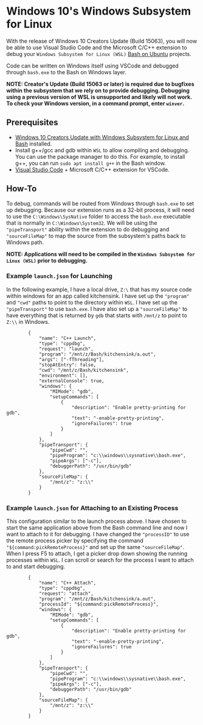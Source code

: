 # Windows 10's Windows Subsystem for Linux
With the release of Windows 10 Creators Update (Build 15063), you will now be able to use Visual Studio Code and the Microsoft C/C++ extension to debug your `Windows Subsystem for Linux (WSL)` [Bash on Ubuntu](https://msdn.microsoft.com/en-us/commandline/wsl/about) projects.

Code can be written on Windows itself using VSCode and debugged through `bash.exe` to the Bash on Windows layer. 

**NOTE: Creator's Update (Build 15063 or later) is required due to bugfixes within the subsystem that we rely on to provide debugging. Debugging using a previous version of WSL is unsupported and likely will not work. To check your Windows version, in a command prompt, enter `winver`.**

## Prerequisites
* [Windows 10 Creators Update with Windows Subsystem for Linux and Bash](https://msdn.microsoft.com/en-us/commandline/wsl/install_guide) installed.
* Install g++/gcc and gdb within `WSL` to allow compiling and debugging. You can use the package manager to do this. For example, to install g++, you can run `sudo apt install g++` in the Bash window.
* [Visual Studio Code](https://code.visualstudio.com) + Microsoft C/C++ extension for VSCode.

## How-To
To debug, commands will be routed from Windows through `bash.exe` to set up debugging. Because our extension runs as a 32-bit process, it will need to use the `C:\Windows\SysNative` folder to access the `bash.exe` executable that is normally in `C:\Windows\System32`. We will be using the `"pipeTransport"` ability within the extension to do debugging and `"sourceFileMap"` to map the source from the subsystem's paths back to Windows path. 

**NOTE: Applications will need to be compiled in the `Windows Subsystem for Linux (WSL)` prior to debugging.**

### Example `launch.json` for Launching

In the following example, I have a local drive, `Z:\` that has my source code within windows for an app called kitchensink. I have set up the `"program"` and `"cwd"` paths to point to the directory within `WSL`. I have set up the `"pipeTransport"` to use `bash.exe`. I have also set up a `"sourceFileMap"` to have everything that is returned by `gdb` that starts with `/mnt/z` to point to `Z:\\` in Windows.

```
        {
            "name": "C++ Launch",
            "type": "cppdbg",
            "request": "launch",
            "program": "/mnt/z/Bash/kitchensink/a.out",
            "args": ["-fThreading"],
            "stopAtEntry": false,
            "cwd": "/mnt/z/Bash/kitchensink",
            "environment": [],
            "externalConsole": true,
            "windows": {
                "MIMode": "gdb",
                "setupCommands": [
                    {
                        "description": "Enable pretty-printing for gdb",
                        "text": "-enable-pretty-printing",
                        "ignoreFailures": true
                    }
                ]
            }, 
            "pipeTransport": {
                "pipeCwd": "",
                "pipeProgram": "c:\\windows\\sysnative\\bash.exe",
                "pipeArgs": ["-c"],
                "debuggerPath": "/usr/bin/gdb"
            },
            "sourceFileMap": {
                "/mnt/z": "z:\\"
            }
        }
```

### Example `launch.json` for Attaching to an Existing Process

This configuration similar to the launch process above. I have chosen to start the same application above from the Bash command line and now I want to attach to it for debugging. I have changed the `"processID"` to use the remote process picker by specifying the command `"${command:pickRemoteProcess}"` and set up the same `"sourceFileMap"`. When I press F5 to attach, I get a picker drop down showing the running processes within `WSL`. I can scroll or search for the process I want to attach to and start debugging.

```
        {
            "name": "C++ Attach",
            "type": "cppdbg",
            "request": "attach",
            "program": "/mnt/z/Bash/kitchensink/a.out",
            "processId": "${command:pickRemoteProcess}",
            "windows": {
                "MIMode": "gdb",
                "setupCommands": [
                    {
                        "description": "Enable pretty-printing for gdb",
                        "text": "-enable-pretty-printing",
                        "ignoreFailures": true
                    }
                ]
            },
            "pipeTransport": {
                "pipeCwd": "",
                "pipeProgram": "c:\\windows\\sysnative\\bash.exe",
                "pipeArgs": ["-c"],
                "debuggerPath": "/usr/bin/gdb"
            },
            "sourceFileMap": {
                "/mnt/z": "z:\\"
            }
        }
```
